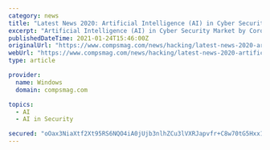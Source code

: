 ```yaml
---
category: news
title: "Latest News 2020: Artificial Intelligence (AI) in Cyber Security Market by Coronavirus-COVID19"
excerpt: "Artificial Intelligence (AI) in Cyber Security Market by Coronavirus-COVID19. Latest Artificial Intelligence (AI)"
publishedDateTime: 2021-01-24T15:46:00Z
originalUrl: "https://www.compsmag.com/news/hacking/latest-news-2020-artificial-intelligence-ai-in-cyber-security-market-by-coronavirus-covid19/"
webUrl: "https://www.compsmag.com/news/hacking/latest-news-2020-artificial-intelligence-ai-in-cyber-security-market-by-coronavirus-covid19/"
type: article

provider:
  name: Windows
  domain: compsmag.com

topics:
  - AI
  - AI in Security

secured: "oOax3NiaXtf2Xt95RS6NQO4iA0jUjb3nlhZCu3lVXRJapvfr+C8w70tG5Hxx1pDH1QaeL4N411rT3fy+2Yd/aq8/PTFtWy6Twu4f//n3F8eUcXKaHmd1TO2ZRzyNcNcdyKy8UYCBmu0JSX5+wXxYLoGG/ollIYQo7op9S/KJbMx6HiBA3YNfkhZhc0g4Hn6PrwUahKHR1WcFO41gdNUVpiL+a+IyDLE0Pc2HzDKl5TW4WDKW2xHWrILy+Ix3HZfO8lAAtER3+WDFsRwedk0xcfKtVG7FMmvvDxQA7TUWfLt/5kaWk50rbhzH1ReyuyX/iz+VGzQ6Fd+ATqZbUG6cOKaiB3c5zvyY55QuN8q8MSc=;mN1VHk4BijOrKa4iIKZZ9Q=="
---
```


